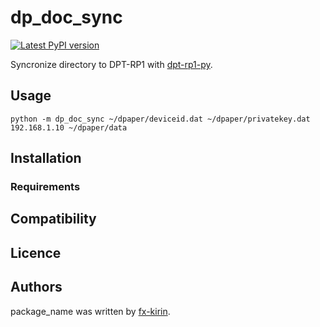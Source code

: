 # dp_doc_sync

[![Latest PyPI version](https://img.shields.io/pypi/v/package_name.svg)](https://pypi.python.org/pypi/dp_doc_sync)

Syncronize directory to DPT-RP1 with [dpt-rp1-py](https://github.com/janten/dpt-rp1-py).

## Usage

```
python -m dp_doc_sync ~/dpaper/deviceid.dat ~/dpaper/privatekey.dat 192.168.1.10 ~/dpaper/data
```

## Installation

### Requirements

## Compatibility

## Licence

## Authors

package\_name was written by [fx-kirin](fx.kirin@gmail.com).

